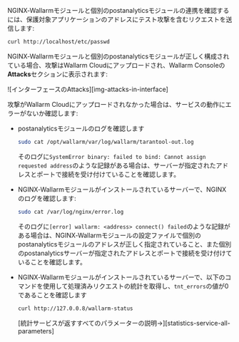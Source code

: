 NGINX‑Wallarmモジュールと個別のpostanalyticsモジュールの連携を確認するには、保護対象アプリケーションのアドレスにテスト攻撃を含むリクエストを送信します:

```bash
curl http://localhost/etc/passwd
```

NGINX‑Wallarmモジュールと個別のpostanalyticsモジュールが正しく構成されている場合、攻撃はWallarm Cloudにアップロードされ、Wallarm Consoleの**Attacks**セクションに表示されます:

![インターフェースのAttacks][img-attacks-in-interface]

攻撃がWallarm Cloudにアップロードされなかった場合は、サービスの動作にエラーがないか確認します:

* postanalyticsモジュールのログを確認します

    ```bash
    sudo cat /opt/wallarm/var/log/wallarm/tarantool-out.log
    ```

    そのログに`SystemError binary: failed to bind: Cannot assign requested address`のような記録がある場合は、サーバーが指定されたアドレスとポートで接続を受け付けていることを確認します。
* NGINX‑Wallarmモジュールがインストールされているサーバーで、NGINXのログを確認します:

    ```bash
    sudo cat /var/log/nginx/error.log
    ```

    そのログに`[error] wallarm: <address> connect() failed`のような記録がある場合は、NGINX‑Wallarmモジュールの設定ファイルで個別のpostanalyticsモジュールのアドレスが正しく指定されていること、また個別のpostanalyticsサーバーが指定されたアドレスとポートで接続を受け付けていることを確認します。
* NGINX‑Wallarmモジュールがインストールされているサーバーで、以下のコマンドを使用して処理済みリクエストの統計を取得し、`tnt_errors`の値が0であることを確認します

    ```bash
    curl http://127.0.0.8/wallarm-status
    ```

    [統計サービスが返すすべてのパラメーターの説明→][statistics-service-all-parameters]